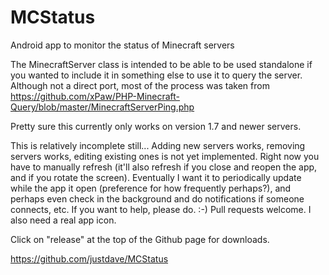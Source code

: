 MCStatus
========

Android app to monitor the status of Minecraft servers

The MinecraftServer class is intended to be able to be used standalone if you wanted to include it in something else to use it to query the server.  Although not a direct port, most of the process was taken from https://github.com/xPaw/PHP-Minecraft-Query/blob/master/MinecraftServerPing.php

Pretty sure this currently only works on version 1.7 and newer servers.

This is relatively incomplete still...
Adding new servers works, removing servers works, editing existing ones is not yet implemented.
Right now you have to manually refresh (it'll also refresh if you close and reopen the app, and if you rotate the screen).  Eventually I want it to periodically update while the app it open (preference for how frequently perhaps?), and perhaps even check in the background and do notifications if someone connects, etc.
If you want to help, please do. :-)  Pull requests welcome.
I also need a real app icon.

Click on "release" at the top of the Github page for downloads.

https://github.com/justdave/MCStatus